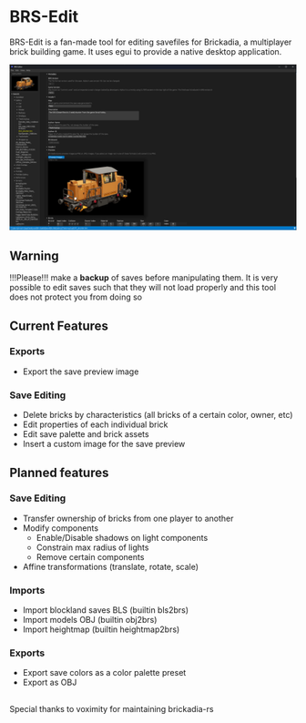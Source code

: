 # BRS-Edit

BRS-Edit is a fan-made tool for editing savefiles for Brickadia, a multiplayer brick building game. It uses egui to provide a native desktop application.

![editor](./editor.png)

## Warning
!!!Please!!! make a **backup** of saves before manipulating them. It is very possible to edit saves such that they will not load properly and this tool does not protect you from doing so

## Current Features
### Exports
- Export the save preview image

### Save Editing
- Delete bricks by characteristics (all bricks of a certain color, owner, etc)
- Edit properties of each individual brick
- Edit save palette and brick assets
- Insert a custom image for the save preview

## Planned features
### Save Editing
- Transfer ownership of bricks from one player to another
- Modify components
    - Enable/Disable shadows on light components
    - Constrain max radius of lights
    - Remove certain components
- Affine transformations (translate, rotate, scale)

### Imports
- Import blockland saves BLS (builtin bls2brs)
- Import models OBJ (builtin obj2brs)
- Import heightmap (builtin heightmap2brs)

### Exports
- Export save colors as a color palette preset
- Export as OBJ


## 

Special thanks to voximity for maintaining brickadia-rs
